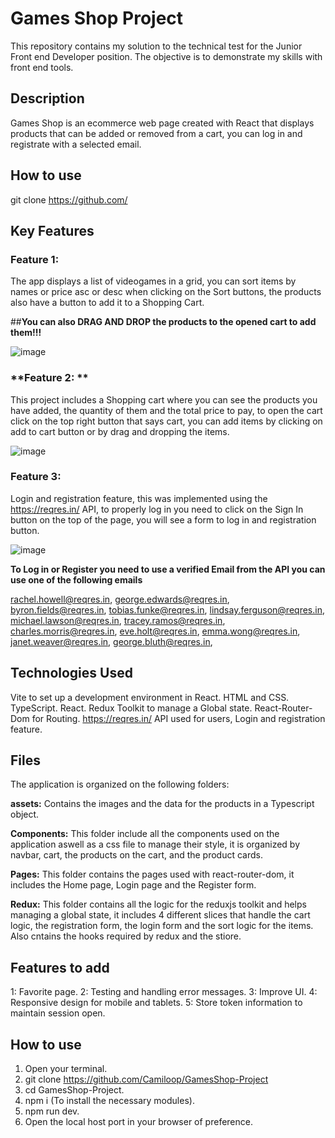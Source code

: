 # Games Shop Project

This repository contains my solution to the technical test for the Junior Front end Developer position. The objective is to demonstrate my skills with front end tools.

## Description

Games Shop is an ecommerce web page created with React that displays products that can be added or removed from a cart, you can log in and registrate with a selected email.

## How to use

git clone https://github.com/

## Key Features

### **Feature 1:** 

The app displays a list of videogames in a grid, you can sort items by names or price asc or desc when clicking on the Sort buttons, the products also have a button to add it to a Shopping Cart.

##**You can also DRAG AND DROP the products to the opened cart to add them!!!**

![image](https://github.com/Camiloop/GamesShop-Project/assets/109489683/2600b419-a8ba-423b-a6b3-054b189800b5)

### **Feature 2: **

This project includes a Shopping cart where you can see the products you have added, the quantity of them and the total price to pay, to open the cart click on the top right button that says cart, you can add items by clicking on add to cart button or by drag and dropping the items.

![image](https://github.com/Camiloop/GamesShop-Project/assets/109489683/d6040871-daee-4fb6-8743-cb465d690342)

### **Feature 3:** 

Login and registration feature, this was implemented using the https://reqres.in/ API, to properly log in you need to click on the Sign In button on the top of the page, you will see a form to log in and registration button.

![image](https://github.com/Camiloop/GamesShop-Project/assets/109489683/88c7b4a2-2a51-4898-a4d1-a6b4118cc571)

**To Log in or Register you need to use a verified Email from the API you can use one of the following emails**

rachel.howell@reqres.in,
george.edwards@reqres.in,
byron.fields@reqres.in,
tobias.funke@reqres.in,
lindsay.ferguson@reqres.in,
michael.lawson@reqres.in,
tracey.ramos@reqres.in,
charles.morris@reqres.in,
eve.holt@reqres.in,
emma.wong@reqres.in,
janet.weaver@reqres.in,
george.bluth@reqres.in,

## Technologies Used

Vite to set up a development environment in React.
HTML and CSS.
TypeScript.
React.
Redux Toolkit to manage a Global state.
React-Router-Dom for Routing.
https://reqres.in/ API used for users, Login and registration feature.

## Files

The application is organized on the following folders:

**assets:** Contains the images and the data for the products in a Typescript object.

**Components:** This folder include all the components used on the application aswell as a css file to manage their style, it is organized by navbar, cart, the products on the cart, and the product cards.

**Pages:** This folder contains the pages used with react-router-dom, it includes the Home page, Login page and the Register form.

**Redux:** This folder contains all the logic for the reduxjs toolkit and helps managing a global state, it includes 4 different slices that handle the cart logic, the registration form, the login form and the sort logic for the items. Also cntains the hooks required by redux and the stiore.

## Features to add

1: Favorite page.
2: Testing and handling error messages.
3: Improve UI.
4: Responsive design for mobile and tablets.
5: Store token information to maintain session open.

## How to use

1. Open your terminal.
2. git clone https://github.com/Camiloop/GamesShop-Project
3. cd GamesShop-Project.
4. npm i (To install the necessary modules).
5. npm run dev.
6. Open the local host port in your browser of preference.
